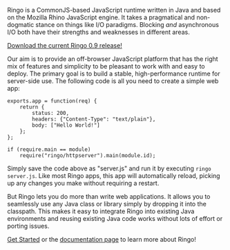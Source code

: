Ringo is a CommonJS-based JavaScript runtime written in Java and based on the Mozilla Rhino
JavaScript engine. It takes a pragmatical and non-dogmatic stance on things like I/O paradigms.
Blocking *and* asynchronous I/O both have their strengths and weaknesses in different areas.

[Download the current Ringo 0.9 release!](/download)


Our aim is to provide an off-browser JavaScript platform that has the right mix of features
and simplicity to be pleasant to work with and easy to deploy. The primary goal is to build
a stable, high-performance runtime for server-side use. The following code is all you need to
create a simple web app:

    exports.app = function(req) {
        return {
            status: 200,
            headers: {"Content-Type": "text/plain"},
            body: ["Hello World!"]
        };
    };

    if (require.main == module)
        require("ringo/httpserver").main(module.id);

Simply save the code above as "server.js" and run it by executing `ringo server.js`.
Like most Ringo apps, this app will automatically reload, picking up any changes you make
without requiring a restart.

But Ringo lets you do more than write web applications. It allows you to
seamlessly use any Java class or library simply by dropping it into the classpath.
This makes it easy to integrate Ringo into existing Java environments and reusing existing
Java code works without lots of effort or porting issues.

[Get Started](/get_started) or the [documentation page](/documentation) to learn
more about Ringo!
